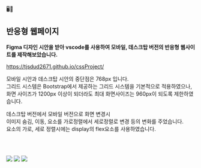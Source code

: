 🖥️📱
## 반응형 웹페이지 


**Figma 디자인 시안을 받아 vscode를 사용하여 모바일, 데스크탑 버전의 반응형 웹사이트를 제작해보았습니다.**


https://tjsdud2671.github.io/cssProject/


모바일 시안과 데스크탑 시안의 중단점은 768px 입니다. <br/>
그리드 시스템은 Bootstrap에서 제공하는 그리드 시스템을 기본적으로 적용하였으나,<br/>
화면 사이즈가 1200px 이상이 되더라도 최대 화면사이즈는 960px이 되도록 제한하였습니다.

데스크탑 버전에서 모바일 버전으로 화면 변경시<br/>
이미지 숨김, 이동, 요소를 가로정렬에서 세로정렬로 변경 등의 변화를 주었습니다.<br/>
요소의 가로, 세로 정렬시에는 display의 flex요소를 사용하였습니다.

<br/>
<br/>


<img src="https://img.shields.io/badge/CSS3-1572B6?style=flat-square&logo=css3&logoColor=white"/> <img src="https://img.shields.io/badge/HTML5-E34F26?style=flat-square&logo=html5&logoColor=white"/> <img src="https://img.shields.io/badge/JavaScript-F7DF1E?style=flat-square&logo=javascript&logoColor=white"/>
